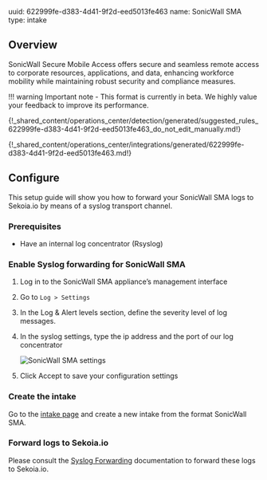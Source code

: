 uuid: 622999fe-d383-4d41-9f2d-eed5013fe463
name: SonicWall SMA
type: intake

## Overview

SonicWall Secure Mobile Access offers secure and seamless remote access to corporate resources, applications, and data, enhancing workforce mobility while maintaining robust security and compliance measures.

!!! warning
    Important note - This format is currently in beta. We highly value your feedback to improve its performance.

{!_shared_content/operations_center/detection/generated/suggested_rules_622999fe-d383-4d41-9f2d-eed5013fe463_do_not_edit_manually.md!}

{!_shared_content/operations_center/integrations/generated/622999fe-d383-4d41-9f2d-eed5013fe463.md!}

## Configure

This setup guide will show you how to forward your SonicWall SMA logs to Sekoia.io by means of a syslog transport channel.

### Prerequisites

- Have an internal log concentrator (Rsyslog)

### Enable Syslog forwarding for SonicWall SMA

1. Log in to the SonicWall SMA appliance’s management interface
2. Go to `Log > Settings`
3. In the Log & Alert levels section, define the severity level of log messages.
4. In the syslog settings, type the ip address and the port of our log concentrator

    ![SonicWall SMA settings](/assets/instructions/sonicwall_sma/settings.png)

5. Click Accept to save your configuration settings

### Create the intake

Go to the [intake page](https://app.sekoia.io/operations/intakes) and create a new intake from the format SonicWall SMA.

### Forward logs to Sekoia.io

Please consult the [Syslog Forwarding](../../../ingestion_methods/sekoiaio_forwarder/) documentation to forward these logs to Sekoia.io.
